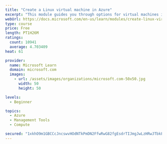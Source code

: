 ```yaml
---
title: "Create a Linux virtual machine in Azure"
excerpt: "This module guides you through options for virtual machines in Azure, creating and connecting a Linux virtual machine, and configuring your network settings."
webUrl: https://docs.microsoft.com/en-us/learn/modules/create-linux-virtual-machine-in-azure/
type: course
price: Free
length: PT1H26M
ratings:
  count: 10941
  average: 4.703409
heat: 61

provider:
  name: Microsoft Learn
  domain: microsoft.com
  images:
    - url: /assets/images/organizations/microsoft.com-50x50.jpg
      width: 50
      height: 50

levels:
  - Beginner

topics:
  - Azure
  - Management Tools
  - Compute

secured: "1xkhO9m1GBCCcJncswvHOdNTkPmDN2FfwRwG82fgEsdrTIJmgJwLzHRwJTbkFlfCJrOh4RiEC/6oL6wS+7vFFAfPTsOqTLzXaNNu5xaTnTwfmoMDcb1YUEWZ0KI3NZQTQP/2qOYa5hthg4BSC8FBsZJTdK2aVZ5sMdM8fPz1u33ul8wDvSLhInGihagUvOHUZ1eM63QTdHznnkE+ccmY7roI1mKwiWmu8C5IlYv6plIryzaaOFA4fDCNTkNmomjuTk/+d82pMZO2HKHRzrSo9vXJShJmkNoAr9jmJU1row3hKeMLDnsxu7rDa4nyugCC2+RHrwL4anFxzEDzSjt5kuBGobYu0TXLZMNJNAH5PhfjuJzSSh/aRrk7qnY7GtMySrFAgiR9azmM1AKKn4ff8o0zg+gCpV6HWQr7bu7br98=;y0cLhHQ1c28qAcraqCdVEg=="
---
```



